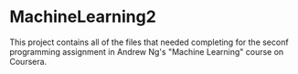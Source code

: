 # MachineLearning2

This project contains all of the files that needed completing for the seconf programming assignment in Andrew Ng's "Machine Learning" course on Coursera.
